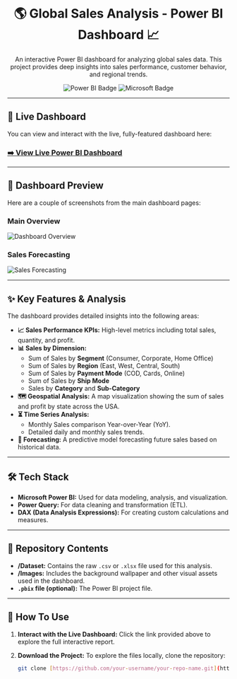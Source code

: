 <div align="center">

# 🌎 Global Sales Analysis - Power BI Dashboard 📈

</div>

<div align="center">

An interactive Power BI dashboard for analyzing global sales data. This project provides deep insights into sales performance, customer behavior, and regional trends.

</div>

<p align="center">
  <img src="https://img.shields.io/badge/Power%20BI-F2C811?style=for-the-badge&logo=powerbi&logoColor=black" alt="Power BI Badge"/>
  <img src="https://img.shields.io/badge/Microsoft-0078D4?style=for-the-badge&logo=microsoft&logoColor=white" alt="Microsoft Badge"/>
</p>

---

## 🚀 Live Dashboard

You can view and interact with the live, fully-featured dashboard here:

### [**➡️ View Live Power BI Dashboard**](https://app.powerbi.com/view?r=eyJrIjoiZjM4YmJmMmUtMDY0NS00NTVhLWJjNmYtYTNhYWMxMDUzNDViIiwidCI6ImMyMzQ1ZTNkLWU5MDgtNDkxNC1iN2Q1LWRjMmU5ZjQ5YTlkMiJ9&pageName=c0b6c15797d8dc9c88dc)

---

## 📸 Dashboard Preview

Here are a couple of screenshots from the main dashboard pages:

### Main Overview
![Dashboard Overview](https://googleusercontent.com/file_content/1)

### Sales Forecasting
![Sales Forecasting](https://googleusercontent.com/file_content/0)

---

## ✨ Key Features & Analysis

The dashboard provides detailed insights into the following areas:

* **📈 Sales Performance KPIs:** High-level metrics including total sales, quantity, and profit.
* **📊 Sales by Dimension:**
    * Sum of Sales by **Segment** (Consumer, Corporate, Home Office)
    * Sum of Sales by **Region** (East, West, Central, South)
    * Sum of Sales by **Payment Mode** (COD, Cards, Online)
    * Sum of Sales by **Ship Mode**
    * Sales by **Category** and **Sub-Category**
* **🗺️ Geospatial Analysis:** A map visualization showing the sum of sales and profit by state across the USA.
* **⏳ Time Series Analysis:**
    * Monthly Sales comparison Year-over-Year (YoY).
    * Detailed daily and monthly sales trends.
* **🔮 Forecasting:** A predictive model forecasting future sales based on historical data.

---

## 🛠️ Tech Stack

* **Microsoft Power BI:** Used for data modeling, analysis, and visualization.
* **Power Query:** For data cleaning and transformation (ETL).
* **DAX (Data Analysis Expressions):** For creating custom calculations and measures.

---

## 📂 Repository Contents

* **/Dataset:** Contains the raw `.csv` or `.xlsx` file used for this analysis.
* **/Images:** Includes the background wallpaper and other visual assets used in the dashboard.
* **`.pbix` file (optional):** The Power BI project file.

---

## 🚀 How To Use

1.  **Interact with the Live Dashboard:** Click the link provided above to explore the full interactive report.
2.  **Download the Project:** To explore the files locally, clone the repository:

    ```bash
    git clone [https://github.com/your-username/your-repo-name.git](https://github.com/your-username/your-repo-name.git)
    ```
